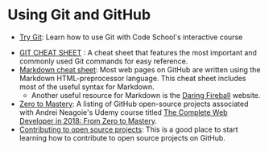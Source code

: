 # Using Git and GitHub

+ [Try Git](https://try.github.io/): Learn how to use Git with Code School's interactive course
- [GIT CHEAT SHEET](https://education.github.com/git-cheat-sheet-education.pdf) : A cheat sheet that features the most important and commonly
used Git commands for easy reference.
- [Markdown cheat sheet](https://github.com/adam-p/markdown-here/wiki/Markdown-Cheatsheet#links): Most web pages on GitHub are written using the Markdown HTML-preprocessor language. This cheat sheet includes most of the useful syntax for Markdown.
  - Another useful resource for Markdown is the [Daring Fireball](https://daringfireball.net/projects/markdown/syntax) website.
- [Zero to Mastery](https://github.com/zero-to-mastery): A listing of GitHub open-source projects associated with Andrei Neagoie's Udemy course titled [The Complete Web Developer in 2018: From Zero to Mastery](https://www.udemy.com/the-complete-web-developer-in-2018/learn/v4/content).
- [Contributing to open source projects](https://github.com/zero-to-mastery/start-here-guidelines): This is a good place to start learning how to contribute to open source projects on GitHub.
